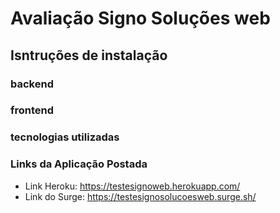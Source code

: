 # Avaliação Signo Soluções web

## Isntruções de instalação 

### backend

### frontend

### tecnologias utilizadas

### Links da Aplicação Postada
- Link Heroku: https://testesignoweb.herokuapp.com/
- Link do Surge: https://testesignosolucoesweb.surge.sh/

